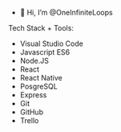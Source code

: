 - 👋 Hi, I’m @OneInfiniteLoops

Tech Stack + Tools:

- Visual Studio Code
- Javascript ES6
- Node.JS
- React
- React Native
- PosgreSQL
- Express
- Git
- GitHub
- Trello
